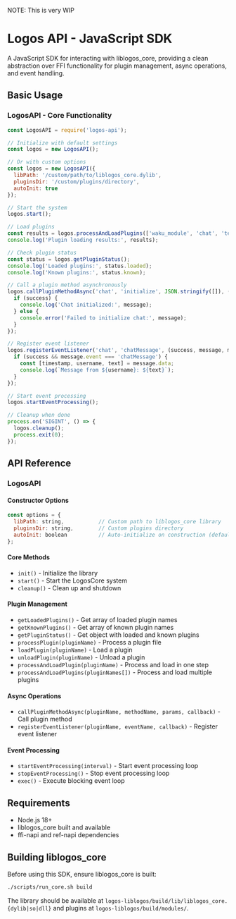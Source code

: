 NOTE: This is very WIP

# Logos API - JavaScript SDK

A JavaScript SDK for interacting with liblogos_core, providing a clean abstraction over FFI functionality for plugin management, async operations, and event handling.

## Basic Usage

### LogosAPI - Core Functionality

```javascript
const LogosAPI = require('logos-api');

// Initialize with default settings
const logos = new LogosAPI();

// Or with custom options
const logos = new LogosAPI({
  libPath: '/custom/path/to/liblogos_core.dylib',
  pluginsDir: '/custom/plugins/directory',
  autoInit: true
});

// Start the system
logos.start();

// Load plugins
const results = logos.processAndLoadPlugins(['waku_module', 'chat', 'template_module']);
console.log('Plugin loading results:', results);

// Check plugin status
const status = logos.getPluginStatus();
console.log('Loaded plugins:', status.loaded);
console.log('Known plugins:', status.known);

// Call a plugin method asynchronously
logos.callPluginMethodAsync('chat', 'initialize', JSON.stringify([]), (success, message, meta) => {
  if (success) {
    console.log('Chat initialized:', message);
  } else {
    console.error('Failed to initialize chat:', message);
  }
});

// Register event listener
logos.registerEventListener('chat', 'chatMessage', (success, message, meta) => {
  if (success && message.event === 'chatMessage') {
    const [timestamp, username, text] = message.data;
    console.log(`Message from ${username}: ${text}`);
  }
});

// Start event processing
logos.startEventProcessing();

// Cleanup when done
process.on('SIGINT', () => {
  logos.cleanup();
  process.exit(0);
});
```

## API Reference

### LogosAPI

#### Constructor Options

```javascript
const options = {
  libPath: string,           // Custom path to liblogos_core library
  pluginsDir: string,        // Custom plugins directory
  autoInit: boolean          // Auto-initialize on construction (default: true)
};
```

#### Core Methods

- `init()` - Initialize the library
- `start()` - Start the LogosCore system
- `cleanup()` - Clean up and shutdown

#### Plugin Management

- `getLoadedPlugins()` - Get array of loaded plugin names
- `getKnownPlugins()` - Get array of known plugin names
- `getPluginStatus()` - Get object with loaded and known plugins
- `processPlugin(pluginName)` - Process a plugin file
- `loadPlugin(pluginName)` - Load a plugin
- `unloadPlugin(pluginName)` - Unload a plugin
- `processAndLoadPlugin(pluginName)` - Process and load in one step
- `processAndLoadPlugins(pluginNames[])` - Process and load multiple plugins

#### Async Operations

- `callPluginMethodAsync(pluginName, methodName, params, callback)` - Call plugin method
- `registerEventListener(pluginName, eventName, callback)` - Register event listener

#### Event Processing

- `startEventProcessing(interval)` - Start event processing loop
- `stopEventProcessing()` - Stop event processing loop
- `exec()` - Execute blocking event loop


## Requirements

- Node.js 18+
- liblogos_core built and available
- ffi-napi and ref-napi dependencies

## Building liblogos_core

Before using this SDK, ensure liblogos_core is built:

```bash
./scripts/run_core.sh build
```

The library should be available at `logos-liblogos/build/lib/liblogos_core.{dylib|so|dll}` and plugins at `logos-liblogos/build/modules/`.
